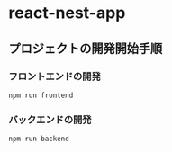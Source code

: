 # react-nest-app

## プロジェクトの開発開始手順
### フロントエンドの開発
`npm run frontend`
### バックエンドの開発
`npm run backend`